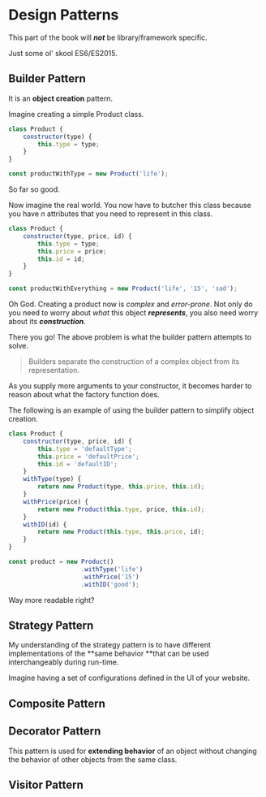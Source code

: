# Design Patterns

This part of the book will _**not**_ be library/framework specific.

Just some ol' skool ES6/ES2015.

## Builder Pattern

It is an **object creation** pattern.

Imagine creating a simple Product class.

```js
class Product {
    constructor(type) {
        this.type = type;
    }
}

const productWithType = new Product('life');
```

So far so good.

Now imagine the real world. You now have to butcher this class because you have _n_ attributes that you need to represent in this class.

```js
class Product {
    constructor(type, price, id) {
        this.type = type;
        this.price = price;
        this.id = id;
    }
}

const productWithEverything = new Product('life', '15', 'sad');
```

Oh God. Creating a product now is _complex_ and _error-prone_. Not only do you need to worry about _what_ this object _**represents**_, you also need worry about its _**construction**_.

There you go! The above problem is what the builder pattern attempts to solve.

> Builders separate the construction of a complex object from its representation.

As you supply more arguments to your constructor, it becomes harder to reason about what the factory function does.

The following is an example of using the builder pattern to simplify object creation.

```js
class Product {
    constructor(type, price, id) {
        this.type = 'defaultType';
        this.price = 'defaultPrice';
        this.id = 'defaultID';
    }
    withType(type) {
        return new Product(type, this.price, this.id);
    }
    withPrice(price) {
        return new Product(this.type, price, this.id);
    }
    withID(id) {
        return new Product(this.type, this.price, id);
    }
}

const product = new Product()
                    .withType('life')
                    .withPrice('15')
                    .withID('good');
```

Way more readable right?

## Strategy Pattern

My understanding of the strategy pattern is to have different implementations of the **same behavior **that can be used interchangeably during run-time.

Imagine having a set of configurations defined in the UI of your website.

## Composite Pattern

## Decorator Pattern

This pattern is used for **extending behavior** of an object without changing the behavior of other objects from the same class.

## Visitor Pattern




